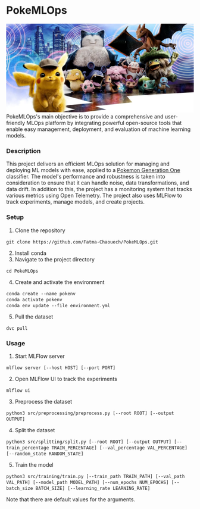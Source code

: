 # PokeMLOps
![pokemon](docs/pokemon.png)
PokeMLOps's main objective is to provide a comprehensive and user-friendly MLOps platform by integrating powerful open-source tools that enable easy management, deployment, and evaluation of machine learning models. 

### Description
This project delivers an efficient MLOps solution for managing and deploying ML models with ease, applied to a [Pokemon Generation One](https://www.kaggle.com/datasets/thedagger/pokemon-generation-one) classifier. The model's performance and robustness is taken into consideration to ensure that it can handle noise, data transformations, and data drift. In addition to this, the project has a monitoring system that tracks various metrics using Open Telemetry. The project also uses MLFlow to track experiments, manage models, and create projects.

### Setup
1. Clone the repository 
```
git clone https://github.com/Fatma-Chaouech/PokeMLOps.git
``` 
2. Install conda
3. Navigate to the project directory
```
cd PokeMLOps
```
4. Create and activate the environment
```
conda create --name pokenv
conda activate pokenv
conda env update --file environment.yml
``` 
5. Pull the dataset
```
dvc pull
```
### Usage
1. Start MLFlow server
```
mlflow server [--host HOST] [--port PORT]
```
2. Open MLFlow UI to track the experiments
```
mlflow ui
```
3. Preprocess the dataset
```
python3 src/preprocessing/preprocess.py [--root ROOT] [--output OUTPUT]
```
4. Split the dataset
```
python3 src/splitting/split.py [--root ROOT] [--output OUTPUT] [--train_percentage TRAIN_PERCENTAGE] [--val_percentage VAL_PERCENTAGE] [--random_state RANDOM_STATE]
```
5. Train the model
```
python3 src/training/train.py [--train_path TRAIN_PATH] [--val_path VAL_PATH] [--model_path MODEL_PATH] [--num_epochs NUM_EPOCHS] [--batch_size BATCH_SIZE] [--learning_rate LEARNING_RATE]
```

Note that there are default values for the arguments.
